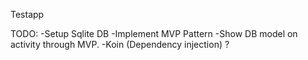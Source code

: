 Testapp

TODO:
-Setup Sqlite DB
-Implement MVP Pattern
-Show DB model on activity through MVP.
-Koin (Dependency injection) ?
